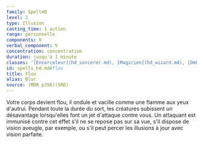 ```yaml
---
family: SpellHD
level: 2
type: Illusion
casting_time: 1 action
range: personnelle
components: V
verbal_component: V
concentration: concentration
duration: jusqu'à 1 minute
classes: '[Ensorceleur](hd_sorcerer.md), [Magicien](hd_wizard.md), [Ombrelame](hd_rogue_ombrelame.md)'
id: spells_hd.md#flou
title: Flou
alias: Blur
source: (MDR p356)(SRD)
---
```


Votre corps devient flou, il ondule et vacille comme une flamme aux yeux d'autrui. Pendant toute la durée du sort, les créatures subissent un désavantage lorsqu'elles font un jet d'attaque contre vous. Un attaquant est immunisé contre cet effet s'il ne se repose pas sur sa vue, s'il dispose de vision aveugle, par exemple, ou s'il peut percer les illusions à jour avec vision parfaite.

